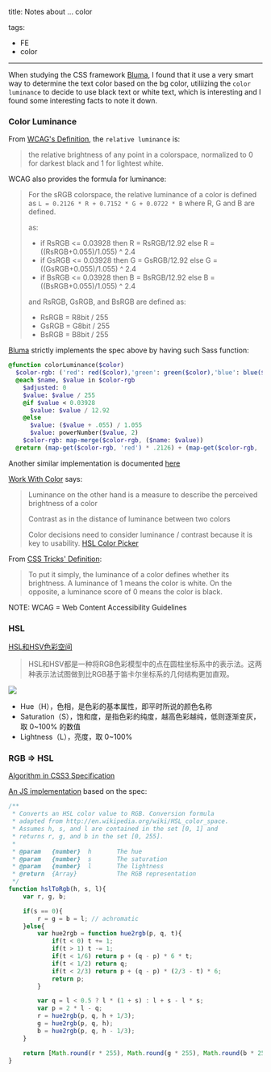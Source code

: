 title: Notes about ... color

tags:
- FE
- color
---
When studying the CSS framework [Bluma](bluma.io), I found that it use a very smart way to determine the text color based on the bg color, utiliizing the `color luminance` to decide to use black text or white text, which is interesting and I found some interesting facts to note it down.
<!--more-->

### Color Luminance

From [WCAG's Definition](http://www.w3.org/TR/2008/REC-WCAG20-20081211/#relativeluminancedef), the `relative luminance` is:

> the relative brightness of any point in a colorspace, normalized to 0 for darkest black and 1 for lightest white.

WCAG also provides the formula for luminance:

> For the sRGB colorspace, the relative luminance of a color is defined as `L = 0.2126 * R + 0.7152 * G + 0.0722 * B` where R, G and B are defined.
> 
> as:
> 
> * if RsRGB <= 0.03928 then R = RsRGB/12.92 else R = ((RsRGB+0.055)/1.055) ^ 2.4
> * if GsRGB <= 0.03928 then G = GsRGB/12.92 else G = ((GsRGB+0.055)/1.055) ^ 2.4
> * if BsRGB <= 0.03928 then B = BsRGB/12.92 else B = ((BsRGB+0.055)/1.055) ^ 2.4
> 
> and RsRGB, GsRGB, and BsRGB are defined as:
> 
> * RsRGB = R8bit / 255
> * GsRGB = G8bit / 255
> * BsRGB = B8bit / 255

[Bluma](bluma.io) strictly implements the spec above by having such Sass function:

```sass
@function colorLuminance($color)
  $color-rgb: ('red': red($color),'green': green($color),'blue': blue($color))
  @each $name, $value in $color-rgb
    $adjusted: 0
    $value: $value / 255
    @if $value < 0.03928
      $value: $value / 12.92
    @else
      $value: ($value + .055) / 1.055
      $value: powerNumber($value, 2)
    $color-rgb: map-merge($color-rgb, ($name: $value))
  @return (map-get($color-rgb, 'red') * .2126) + (map-get($color-rgb, 'green') * .7152) + (map-get($color-rgb, 'blue') * .0722)
```

Another similar implementation is documented [here](https://css-tricks.com/snippets/sass/luminance-color-function/)

[Work With Color](http://www.workwithcolor.com/color-luminance-2233.htm) says: 

> Luminance on the other hand is a measure to describe the perceived brightness of a color
> 
> Contrast as in the distance of luminance between two colors
> 
> Color decisions need to consider luminance / contrast because it is key to usability.
[HSL Color Picker](http://www.workwithcolor.com/hsl-color-picker-01.htm)

From [CSS Tricks' Definition](https://css-tricks.com/snippets/sass/luminance-color-function/):

> To put it simply, the luminance of a color defines whether its brightness. A luminance of 1 means the color is white. On the opposite, a luminance score of 0 means the color is black.

NOTE: WCAG = Web Content Accessibility Guidelines

### HSL

[HSL和HSV色彩空间](https://zh.wikipedia.org/wiki/HSL%E5%92%8CHSV%E8%89%B2%E5%BD%A9%E7%A9%BA%E9%97%B4#.E4.BB.8EHSL.E5.88.B0RGB.E7.9A.84.E8.BD.AC.E6.8D.A2)

> HSL和HSV都是一种将RGB色彩模型中的点在圆柱坐标系中的表示法。这两种表示法试图做到比RGB基于笛卡尔坐标系的几何结构更加直观。

![](https://upload.wikimedia.org/wikipedia/commons/thumb/a/a0/Hsl-hsv_models.svg/800px-Hsl-hsv_models.svg.png)

* Hue（H），色相，是色彩的基本属性，即平时所说的颜色名称
* Saturation（S），饱和度，是指色彩的纯度，越高色彩越纯，低则逐渐变灰，取 0~100% 的数值
* Lightness（L），亮度，取 0~100%

### RGB => HSL

[Algorithm in CSS3 Specification](https://www.w3.org/TR/css3-color/#hsl-color)

[An JS implementation](https://stackoverflow.com/a/9493060/1301194) based on the spec:

```js
/**
 * Converts an HSL color value to RGB. Conversion formula
 * adapted from http://en.wikipedia.org/wiki/HSL_color_space.
 * Assumes h, s, and l are contained in the set [0, 1] and
 * returns r, g, and b in the set [0, 255].
 *
 * @param   {number}  h       The hue
 * @param   {number}  s       The saturation
 * @param   {number}  l       The lightness
 * @return  {Array}           The RGB representation
 */
function hslToRgb(h, s, l){
    var r, g, b;

    if(s == 0){
        r = g = b = l; // achromatic
    }else{
        var hue2rgb = function hue2rgb(p, q, t){
            if(t < 0) t += 1;
            if(t > 1) t -= 1;
            if(t < 1/6) return p + (q - p) * 6 * t;
            if(t < 1/2) return q;
            if(t < 2/3) return p + (q - p) * (2/3 - t) * 6;
            return p;
        }

        var q = l < 0.5 ? l * (1 + s) : l + s - l * s;
        var p = 2 * l - q;
        r = hue2rgb(p, q, h + 1/3);
        g = hue2rgb(p, q, h);
        b = hue2rgb(p, q, h - 1/3);
    }

    return [Math.round(r * 255), Math.round(g * 255), Math.round(b * 255)];
}
```